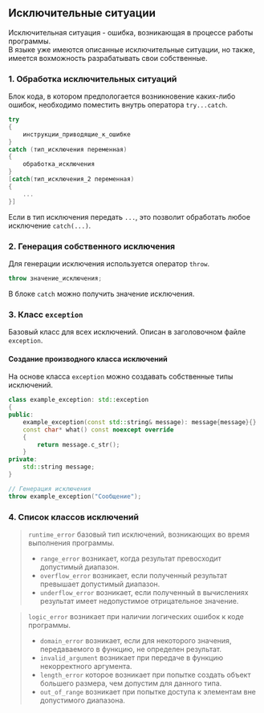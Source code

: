 ## Исключительные ситуации

Исключительная ситуация - ошибка, возникающая в процессе работы программы.\
В языке уже имеются описанные исключительные ситуации, но также, имеется вохможность разрабатывать свои собственные.

### 1. Обработка исключительных ситуаций
Блок кода, в котором предпологается возникновение каких-либо ошибок, необходимо поместить внутрь оператора <code>try...catch</code>.
```c++
try
{
    инструкции_приводящие_к_ошибке    
}
catch (тип_исключения переменная)
{
    обработка_исключения
}
[catch(тип_исключения_2 переменная)
{
    ...
}]
```

Если в тип исключения передать <code>...</code>, это позволит обработать любое исключение <code>catch(...)</code>.

### 2. Генерация собственного исключения
Для генерации исключения используется оператор <code>throw</code>.
```c++
throw значение_исключения;
```
В блоке <code>catch</code> можно получить значение исключения.

### 3. Класс <code>exception</code>
Базовый класс для всех исключений. Описан в заголовочном файле <code>exception</code>.

#### Создание производного класса исключений
На основе класса <code>exception</code> можно создавать собственные типы исключений.
```c++
class example_exception: std::exception
{
public:
    example_exception(const std::string& message): message{message}{}
    const char* what() const noexcept override
    {
        return message.c_str();
    }
private:
    std::string message;
}

// Генерация исключения
throw example_exception("Сообщение");
```

### 4. Список классов исключений
> <code>runtime_error</code> базовый тип исключений, возникающих во время выполнения программы.
> - <code>range_error</code> возникает, когда результат превосходит допустимый диапазон.
> - <code>overflow_error</code> возникает, если полученный результат превышает допустимый диапазон.
> - <code>underflow_error</code> возникает, если полученный в вычислениях результат имеет недопустимое отрицательное значение.

> <code>logic_error</code> возникает при наличии логических ошибок к коде программы.
> - <code>domain_error</code> возникает, если для некоторого значения, передаваемого в функцию, не определен результат.
> - <code>invalid_argument</code> возникает при передаче в функцию некорректного аргумента.
> - <code>length_error</code> которое возникает при попытке создать объект большего размера, чем допустим для данного типа.
> - <code>out_of_range</code> возникает при попытке доступа к элементам вне допустимого диапазона.
